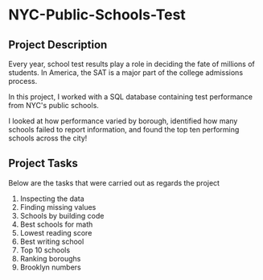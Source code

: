 # NYC-Public-Schools-Test
## Project Description
Every year, school test results play a role in deciding the fate of millions of students. In America, the SAT is a major part of the college admissions process.

In this project, I worked with a SQL database containing test performance from NYC's public schools.

I looked at how performance varied by borough, identified how many schools failed to report information, and found the top ten performing schools across the city!

## Project Tasks
Below are the tasks that were carried out as regards the project
1. Inspecting the data
2. Finding missing values
3. Schools by building code
4. Best schools for math
5. Lowest reading score
6. Best writing school
7. Top 10 schools
8. Ranking boroughs
9. Brooklyn numbers
